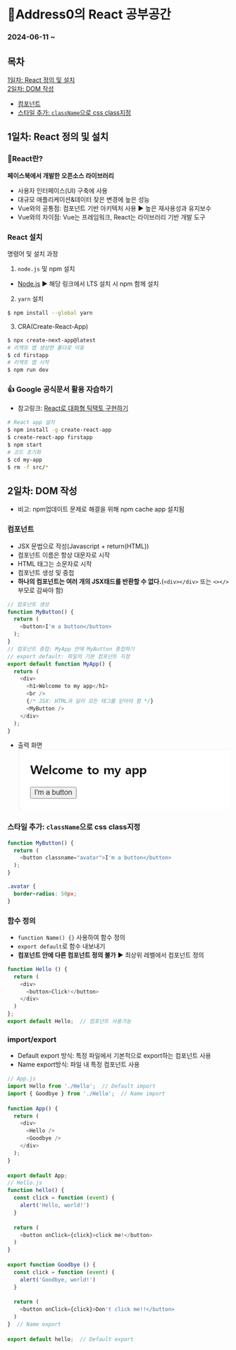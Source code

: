 # :memo:Address0의 React 공부공간
### 2024-06-11 ~
## 목차
[1일차: React 정의 및 설치](#1일차-react-정의-및-설치)  
[2일차: DOM 작성](#2일차-dom-작성)
  - [컴포넌트](#컴포넌트)
  - [스타일 추가: `className`으로 css class지정](#스타일-추가-classname으로-css-class지정)
## 1일차: React 정의 및 설치
### :mag_right:React란?
**페이스북에서 개발한 오픈소스 라이브러리**  
- 사용자 인터페이스(UI) 구축에 사용
- 대규모 애플리케이션&데이터 잦은 변경에 높은 성능
- Vue와의 공통점: 컴포넌트 기반 아키텍처 사용 :arrow_forward: 높은 재사용성과 유지보수
- Vue와의 차이점: Vue는 프레임워크, React는 라이브러리 기반 개발 도구
### React 설치
명령어 및 설치 과정
1. `node.js` 및 npm 설치
- [Node.js](https://nodejs.org/en/) :arrow_forward: 해당 링크에서 LTS 설치 시 npm 함께 설치
2. `yarn` 설치
```bash
$ npm install --global yarn
```
3. CRA(Create-React-App)
```bash
$ npx create-next-app@latest
# 리액트 앱 생성한 폴더로 이동
$ cd firstapp
# 리액트 앱 시작
$ npm run dev
```
### :+1: Google 공식문서 활용 자습하기
- 참고링크: [React로 대화형 틱택토 구현하기](https://reactjs-kr.firebaseapp.com/tutorial/tutorial.html)
```bash
# React app 설치
$ npm install -g create-react-app
$ create-react-app firstapp
$ npm start
# 코드 초기화
$ cd my-app
$ rm -f src/*
```
## 2일차: DOM 작성
* 비고: npm업데이트 문제로 해결을 위해 npm cache app 설치됨
### 컴포넌트
- JSX 문법으로 작성(Javascript + return(HTML))
- 컴포넌트 이름은 항상 대문자로 시작
- HTML 태그는 소문자로 시작
- 컴포넌트 생성 및 중첩
- **하나의 컴포넌트는 여러 개의 JSX태드를 반환할 수 없다.**(`<div></div>` 또는 `<></>`부모로 감싸야 함)
```js
// 컴포넌트 생성
function MyButton() {
  return (
    <button>I'm a button</button>
  );
}
// 컴포넌트 중첩: MyApp 안에 MyButton 중첩하기
// export default: 파일의 기본 컴포넌트 지정
export default function MyApp() {
  return (
    <div>
      <h1>Welcome to my app</h1>
      <br />   
      {/* JSX: HTML과 달리 모든 태그를 닫아야 함 */}
      <MyButton />
    </div>
  );
}
```
- 출력 화면  
![컴포넌트 결과물](readme_photos/image.png)
### 스타일 추가: `className`으로 css class지정
```js
function MyButton() {
  return (
    <button classname="avatar">I'm a button</button>
  );
}
```
```css
.avatar {
  border-radius: 50px;
}
```
### 함수 정의
- `function Name() {}` 사용하여 함수 정의
- `export default`로 함수 내보내기
- **컴포넌트 안에 다른 컴포넌트 정의 불가** :arrow_forward: 최상위 레벨에서 컴포넌트 정의
```js
function Hello () {
  return (
    <div>
      <button>Click!</button>
    </div>
  )
};
export default Hello;  // 컴포넌트 사용가능
```
### import/export
- Default export 방식: 특정 파일에서 기본적으로 export하는 컴포넌트 사용
- Name export방식: 파일 내 특정 컴포넌트 사용
```js
// App.js
import Hello from './Hello';  // Default import
import { Goodbye } from './Hello';  // Name import

function App() {
  return (
    <div>
      <Hello />
      <Goodbye />
    </div>
  );
}

export default App;
// Hello.js
function hello() {
  const click = function (event) {
    alert('Hello, world!')
  }

  return (
    <button onClick={click}>click me!</button>
  )
}

export function Goodbye () {
  const click = function (event) {
    alert('Goodbye, world!')
  }

  return (
    <button onClick={click}>Don't click me!!</button>
  )
}  // Name export

export default hello;  // Default export
```